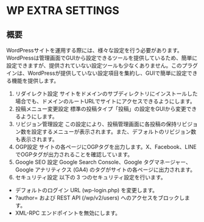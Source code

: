 # WP EXTRA SETTINGS

## 概要
WordPressサイトを運用する際には、様々な設定を行う必要があります。WordPressは管理画面でGUIから設定できるツールを提供しているため、簡単に設定できますが、提供されていない設定ツールも少なくありません。このプラグインは、WordPressが提供していない設定項目を集約し、GUIで簡単に設定できる機能を提供します。
1. リダイレクト設定
サイトをドメインのサブディレクトリにインストールした場合でも、ドメインのルートURLでサイトにアクセスできるようにします。
2. 投稿メニュー変更設定
標準の投稿タイプ「投稿」の設定をGUIから変更できるようにします。
3. リビジョン管理設定
この設定により、投稿管理画面に各投稿の保持リビジョン数を設定するメニューが表示されます。また、デフォルトのリビジョン数も表示されます。
4. OGP設定
サイトの各ページにOGPタグを出力します。X、Facebook、LINEでOGPタグが出力されることを確認しています。
5. Google SEO 設定
Google Search Console、Google タグマネージャー、Google アナリティクス (GA4) のタグがサイトの各ページに出力されます。
6. セキュリティ設定
以下の 3 つのセキュリティ設定を行います。
- デフォルトのログイン URL (wp-login.php) を変更します。
- ?author= および REST API (/wp/v2/users) へのアクセスをブロックします。
- XML-RPC エンドポイントを無効にします。

